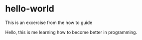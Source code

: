 # hello-world
This is an excercise from the how to guide


Hello, this is me learning how to become better in programming. 
